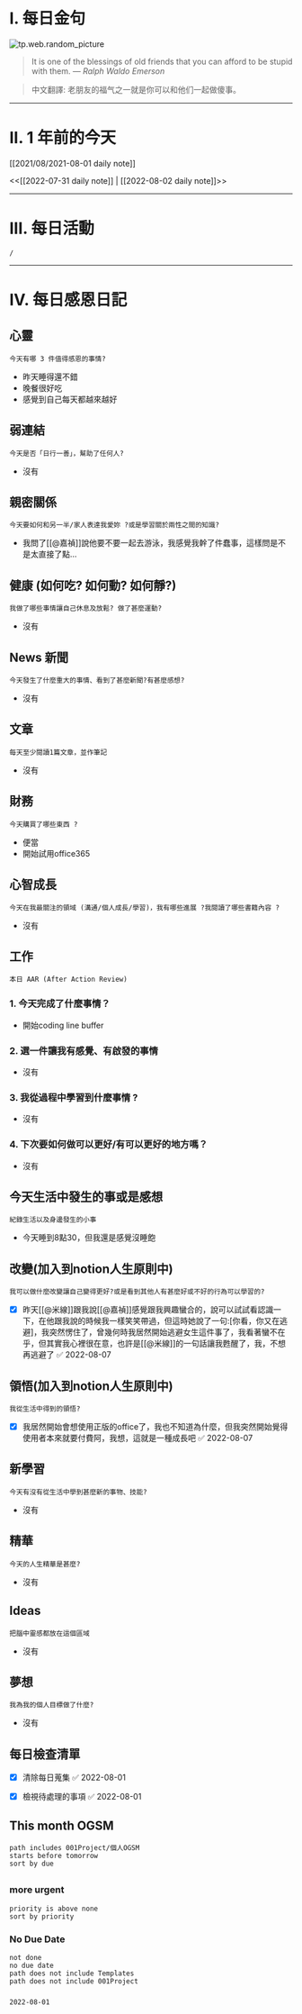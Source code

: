 # I. 每日金句
![tp.web.random_picture](https://images.unsplash.com/photo-1657244983920-31693ab83449?crop=entropy&cs=tinysrgb&fit=crop&fm=jpg&h=1080&ixid=MnwxfDB8MXxyYW5kb218MHx8fHx8fHx8MTY1OTM2MDQyMA&ixlib=rb-1.2.1&q=80&w=1920) <br>
> It is one of the blessings of old friends that you can afford to be stupid with them.
> — <cite>Ralph Waldo Emerson</cite>

>中文翻譯:
>老朋友的福气之一就是你可以和他们一起做傻事。
---

# II. 1 年前的今天
[[2021/08/2021-08-01 daily note]]

<<[[2022-07-31 daily note]] | [[2022-08-02 daily note]]>>

---
# III. 每日活動
```ActivityHistory
/

```

---
# IV. 每日感恩日記
## 心靈
```note-brown
今天有哪 3 件值得感恩的事情?
```
- 昨天睡得還不錯
- 晚餐很好吃
- 感覺到自己每天都越來越好

## 弱連結
```note-brown
今天是否「日行一善」，幫助了任何人?
```
- 沒有

## 親密關係
```note-brown
今天要如何和另一半/家人表達我愛妳 ?或是學習關於兩性之間的知識?
```
- 我問了[[@嘉禎]]說他要不要一起去游泳，我感覺我幹了件蠢事，這樣問是不是太直接了點...

## 健康 (如何吃? 如何動? 如何靜?)
```note-brown
我做了哪些事情讓自己休息及放鬆? 做了甚麼運動?
```
- 沒有

## News 新聞
```note-brown
今天發生了什麼重大的事情、看到了甚麼新聞?有甚麼感想?
```
- 沒有

## 文章
```note-brown
每天至少閱讀1篇文章，並作筆記
```
- 沒有

## 財務
```note-brown
今天購買了哪些東西 ?
```
- 便當
- 開始試用office365

## 心智成長
```note-brown
今天在我最關注的領域 (溝通/個人成長/學習)，我有哪些進展 ?我閱讀了哪些書籍內容 ?
```
- 沒有

## 工作
```note-brown
本日 AAR (After Action Review)
```

### 1. 今天完成了什麼事情？ 
- 開始coding line buffer 

### 2. 選一件讓我有感覺、有啟發的事情 
- 沒有

### 3. 我從過程中學習到什麼事情 ? 
- 沒有

### 4. 下次要如何做可以更好/有可以更好的地方嗎？
- 沒有

## 今天生活中發生的事或是感想
```note-brown
紀錄生活以及身邊發生的小事
```
- 今天睡到8點30，但我還是感覺沒睡飽

## 改變(加入到notion人生原則中)
```note-brown
我可以做什麼改變讓自己變得更好?或是看到其他人有甚麼好或不好的行為可以學習的?
```
- [x] 昨天[[@米線]]跟我說[[@嘉禎]]感覺跟我興趣蠻合的，說可以試試看認識一下，在他跟我說的時候我一樣笑笑帶過，但這時她說了一句:[你看，你又在逃避]，我突然愣住了，曾幾何時我居然開始逃避女生這件事了，我看著蠻不在乎，但其實我心裡很在意，也許是[[@米線]]的一句話讓我甦醒了，我，不想再逃避了 ✅ 2022-08-07

## 領悟(加入到notion人生原則中)
```note-brown
我從生活中得到的領悟?
```
- [x] 我居然開始會想使用正版的office了，我也不知道為什麼，但我突然開始覺得使用者本來就要付費阿，我想，這就是一種成長吧 ✅ 2022-08-07

## 新學習
```note-brown
今天有沒有從生活中學到甚麼新的事物、技能?
```
- 沒有


## 精華
```note-brown
今天的人生精華是甚麼?
```
- 沒有

## Ideas
```note-brown
把腦中靈感都放在這個區域
```
- 沒有

## 夢想
```note-brown
我為我的個人目標做了什麼?
```
- 沒有

## 每日檢查清單
- [x] 清除每日蒐集 ✅ 2022-08-01
- [x] 檢視待處理的事項 ✅ 2022-08-01
 

## This month OGSM 
```
path includes 001Project/個人OGSM
starts before tomorrow
sort by due
```

##  
### more urgent
```
priority is above none
sort by priority
```
### No Due Date
```
not done
no due date
path does not include Templates
path does not include 001Project
```

### 

```
2022-08-01
```

